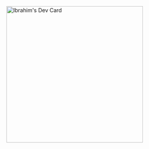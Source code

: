 <a href="https://app.daily.dev/ibrahim43"><img src="https://api.daily.dev/devcards/v2/FVX6V2sTfQ2b6Sg1VQzfr.png?type=default&r=xgd" width="356" alt="Ibrahim's Dev Card"/></a>

<!---
neotech-apps/neotech-apps is a ✨ special ✨ repository because its `README.md` (this file) appears on your GitHub profile.
You can click the Preview link to take a look at your changes.
--->
